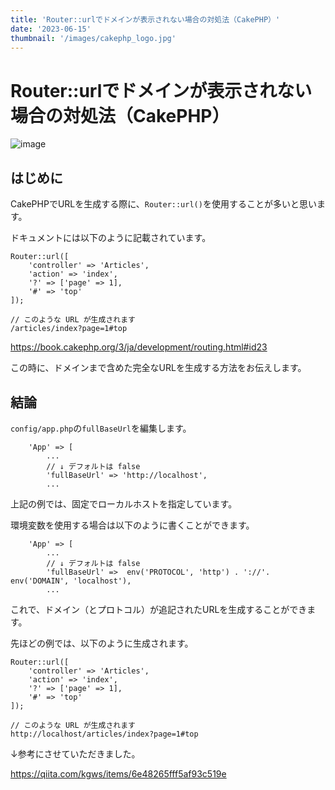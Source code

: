```yaml
---
title: 'Router::urlでドメインが表示されない場合の対処法（CakePHP）'
date: '2023-06-15'
thumbnail: '/images/cakephp_logo.jpg'
---
```


# Router::urlでドメインが表示されない場合の対処法（CakePHP）

![image](/images/cakephp_logo.jpg)

## はじめに

CakePHPでURLを生成する際に、`Router::url()`を使用することが多いと思います。

ドキュメントには以下のように記載されています。

```php:URL の生成
Router::url([
    'controller' => 'Articles',
    'action' => 'index',
    '?' => ['page' => 1],
    '#' => 'top'
]);

// このような URL が生成されます
/articles/index?page=1#top
```

https://book.cakephp.org/3/ja/development/routing.html#id23

この時に、ドメインまで含めた完全なURLを生成する方法をお伝えします。

## 結論

`config/app.php`の`fullBaseUrl`を編集します。

```php:config/app.php
    'App' => [
        ...
        // ↓ デフォルトは false
        'fullBaseUrl' => 'http://localhost',
        ...
```

上記の例では、固定でローカルホストを指定しています。

環境変数を使用する場合は以下のように書くことができます。

```php:config/app.php
    'App' => [
        ...
        // ↓ デフォルトは false
        'fullBaseUrl' =>  env('PROTOCOL', 'http') . '://'. env('DOMAIN', 'localhost'),
        ...
```

これで、ドメイン（とプロトコル）が追記されたURLを生成することができます。

先ほどの例では、以下のように生成されます。

```php:プロトコル + ドメイン付きのURL の生成
Router::url([
    'controller' => 'Articles',
    'action' => 'index',
    '?' => ['page' => 1],
    '#' => 'top'
]);

// このような URL が生成されます
http://localhost/articles/index?page=1#top
```

↓参考にさせていただきました。

https://qiita.com/kgws/items/6e48265fff5af93c519e

